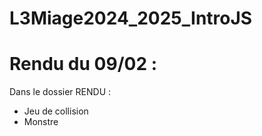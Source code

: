 # L3Miage2024_2025_IntroJS

# Rendu du 09/02 :

Dans le dossier RENDU :

- Jeu de collision
- Monstre

